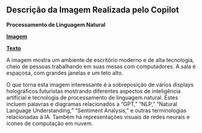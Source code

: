 ## Descrição da Imagem Realizada pelo Copilot
**Processamento de Linguagem Natural**

**[Imagem](/inputs/ProcessamentodeLinguagemNatural.png)**

**[Texto](/inputs/ProcessamentodeLinguagemNatural.md)**

A imagem mostra um ambiente de escritório moderno e de alta tecnologia, cheio de pessoas trabalhando em suas mesas com computadores. A sala é espaçosa, com grandes janelas e um teto alto.

O que torna esta imagem interessante é a sobreposição de vários displays holográficos futuristas mostrando diferentes aspectos de inteligência artificial e tecnologia de processamento de linguagem natural. Estes incluem palavras e diagramas relacionados a “GPT,” “NLP,” “Natural Language Understanding,” “Sentiment Analysis,” e outras terminologias relacionadas à IA. Também há representações visuais de redes neurais e ícones de computação em nuvem.
